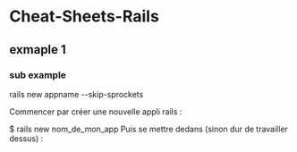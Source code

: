 # Cheat-Sheets-Rails
## exmaple 1
### sub example

rails new appname --skip-sprockets

Commencer par créer une nouvelle appli rails :

$ rails new nom_de_mon_app
Puis se mettre dedans (sinon dur de travailler dessus) :
